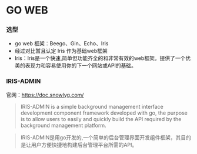 # GO WEB

### 选型
- go web 框架：Beego、Gin、Echo、Iris
- 经过对比暂且认定 Iris 作为基础web框架
- Iris：Iris是一个快速,简单但功能齐全的和非常有效的web框架。提供了一个优美的表现力和容易使用你的下一个网站或API的基础。

### IRIS-ADMIN
官网：https://doc.snowlyg.com/

> IRIS-ADMIN is a simple background management interface development component framework developed with go, the purpose is to allow users to easily and quickly build the API required by the background management platform.

> IRIS-ADMIN是用go开发的,一个简单的后台管理界面开发组件框架，其目的是让用户方便快捷地构建后台管理平台所需的API。

